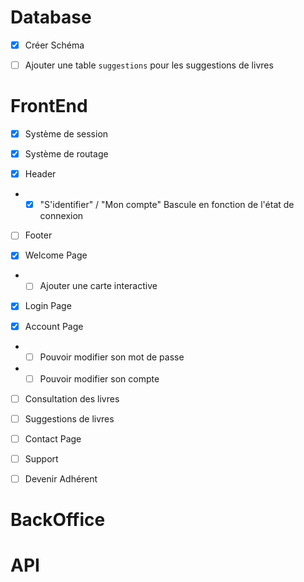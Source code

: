 # Database

- [x] Créer Schéma

- [ ] Ajouter une table `suggestions` pour les suggestions de livres

# FrontEnd

- [x] Système de session

- [x] Système de routage

- [x] Header
- - [x] "S'identifier" / "Mon compte" Bascule en fonction de l'état de connexion

- [ ] Footer

- [x] Welcome Page
- - [ ] Ajouter une carte interactive

- [x] Login Page

- [x] Account Page
- - [ ] Pouvoir modifier son mot de passe
- - [ ] Pouvoir modifier son compte

- [ ] Consultation des livres

- [ ] Suggestions de livres

- [ ] Contact Page

- [ ] Support

- [ ] Devenir Adhérent

# BackOffice

# API
